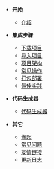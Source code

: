 <!-- 这是目录树文件 -->

- **开始**
	- [介绍](/README)


- **集成步骤**
	- [下载项目](/integ/down-code)
	- [导入项目](/integ/import-project)
	- [项目架构](/integ/project-framework)
	- [常见操作](/integ/common-make)
	- [打包部署](/integ/deploy)
	- [最佳实践](/integ/optimum)


- **代码生成器**
	- [代码生成器](/gen/code-gener)


- **其它**
	- [缘起](/more/origin)
	- [常见问题](/more/common-questions)
	- [友情链接](/more/link)
	- [更新日志](/more/update-log)
 



<br/><br/><br/><br/><br/><br/>